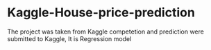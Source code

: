 # Kaggle-House-price-prediction
The project was taken from Kaggle competetion and prediction were submitted to Kaggle, It is Regression model
